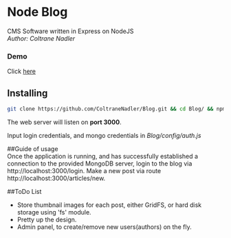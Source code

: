 # Node Blog  
CMS Software written in Express on NodeJS  
*Author: Coltrane Nadler*  

### Demo  
Click [here](http://104.236.239.153:3000/)  
  
  
## Installing  
```bash  
git clone https://github.com/ColtraneNadler/Blog.git && cd Blog/ && npm install && node app.js
```  
The web server will listen on **port 3000**.  
  
Input login credentials, and mongo credentials in _Blog/config/auth.js_

##Guide of usage  
Once the application is running, and has successfully established a connection to the provided MongoDB server, login to the blog via http://localhost:3000/login. Make a new post via route http://localhost:3000/articles/new.  
  
##ToDo List  
* Store thumbnail images for each post, either GridFS, or hard disk storage using 'fs' module.  
* Pretty up the design.  
* Admin panel, to create/remove new users(authors) on the fly.



